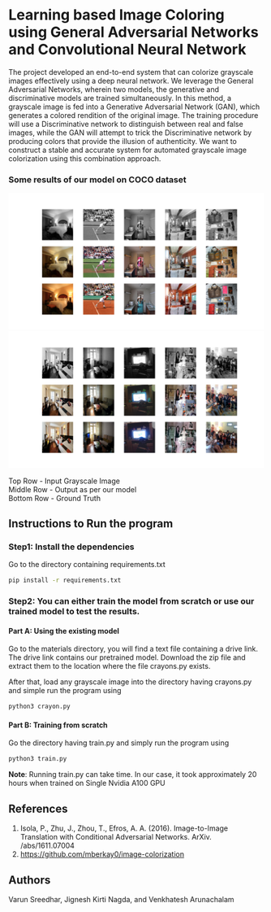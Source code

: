 # Learning based Image Coloring using General Adversarial Networks and Convolutional Neural Network
The project developed an end-to-end system that can colorize grayscale images effectively using a deep neural network. We leverage the General Adversarial Networks, wherein two models, the generative and discriminative models are trained simultaneously. In this method, a grayscale image is fed into a Generative Adversarial Network (GAN), which generates a colored rendition of the original image. The training procedure will use a Discriminative network to distinguish between real and false images, while the GAN will attempt to trick the Discriminative network by producing colors that provide the illusion of authenticity. We want to construct a stable and accurate system for automated grayscale image colorization using this combination approach.

### Some results of our model on COCO dataset
<img src="results/r1.png" width = "750" >
<img src="results/r2.png" width = "750">
  
 Top Row - Input Grayscale Image  
 Middle Row - Output as per our model  
 Bottom Row - Ground Truth

## Instructions to Run the program
### Step1: Install the dependencies
Go to the directory containing requirements.txt 
```bash
pip install -r requirements.txt
```

### Step2: You can either train the model from scratch or use our trained model to test the results.
#### Part A: Using the existing model
Go to the materials directory, you will find a text file containing a drive link. The drive link contains our pretrained model. Download the zip file and extract them to the location where the file crayons.py exists.

After that, load any grayscale image into the directory having crayons.py and simple run the program using
```bash
python3 crayon.py
```

#### Part B: Training from scratch
Go the directory having train.py and simply run the program using
```bash
python3 train.py
```
**Note**: Running train.py can take time. In our case, it took approximately 20 hours when trained on Single Nvidia A100 GPU 

## References
1. Isola, P., Zhu, J., Zhou, T., Efros, A. A. (2016). Image-to-Image Translation with Conditional Adversarial Networks. ArXiv. /abs/1611.07004
2. https://github.com/mberkay0/image-colorization

## Authors
Varun Sreedhar, Jignesh Kirti Nagda, and Venkhatesh Arunachalam
